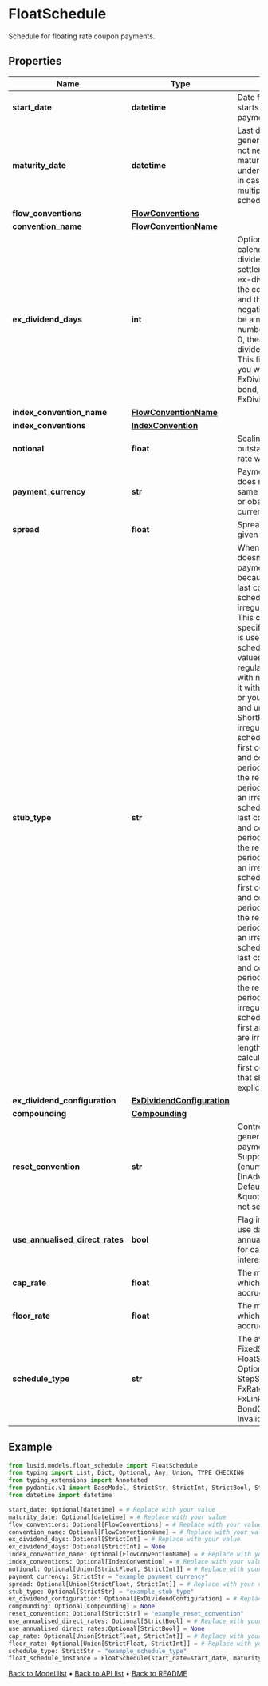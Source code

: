 # FloatSchedule

Schedule for floating rate coupon payments.
## Properties
Name | Type | Description | Notes
------------ | ------------- | ------------- | -------------
**start_date** | **datetime** | Date from which LUSID starts generating the payment schedule. | [optional] 
**maturity_date** | **datetime** | Last date of the payment generation schedule. May not necessarily be the maturity date  of the underlying instrument (e.g. in case the instrument has multiple payment schedules). | [optional] 
**flow_conventions** | [**FlowConventions**](FlowConventions.md) |  | [optional] 
**convention_name** | [**FlowConventionName**](FlowConventionName.md) |  | [optional] 
**ex_dividend_days** | **int** | Optional. Number of calendar days in the ex-dividend period.  If the settlement date falls in the ex-dividend period then the coupon paid is zero and the accrued interest is negative.  If set, this must be a non-negative number.  If not set, or set to 0, then there is no ex-dividend period.                NOTE: This field is deprecated.  If you wish to set the ExDividendDays on a bond, please use the ExDividendConfiguration. | [optional] 
**index_convention_name** | [**FlowConventionName**](FlowConventionName.md) |  | [optional] 
**index_conventions** | [**IndexConvention**](IndexConvention.md) |  | [optional] 
**notional** | **float** | Scaling factor, the quantity outstanding on which the rate will be paid. | [optional] 
**payment_currency** | **str** | Payment currency. This does not have to be the same as the nominal bond or observation/reset currency. | 
**spread** | **float** | Spread over floating rate given as a fraction. | [optional] 
**stub_type** | **str** | When a payment schedule doesn&#39;t have regular payment intervals just because of the  first and/or last coupons of the schedule, we call those irregular coupons stubs.  This configuration specifies what type of stub is used when building the schedule  Supported values are:  None &#x3D; this is a regular payment schedule with no stubs. DO NOT use it with irregular schedules or you will get incorrect and unexpected behaviour.  ShortFront &#x3D; this is an irregular payment schedule where only the first coupon is irregular, and covers a payment period that is shorter than the regular payment period.  ShortBack &#x3D; this is an irregular payment schedule where only the last coupon is irregular, and covers a payment period that is shorter than the regular payment period.  LongFront &#x3D; this is an irregular payment schedule where only the first coupon is irregular, and covers a payment period that is longer than the regular payment period.  LongBack &#x3D; this is an irregular payment schedule where only the last coupon is irregular, and covers a payment period that is longer than the regular payment period.  Both &#x3D; this is an irregular payment schedule where both the first and the last coupons are irregular, and the length of these periods is calculated based on the first coupon payment date that should have been explicitly set. | [optional] 
**ex_dividend_configuration** | [**ExDividendConfiguration**](ExDividendConfiguration.md) |  | [optional] 
**compounding** | [**Compounding**](Compounding.md) |  | [optional] 
**reset_convention** | **str** | Control how resets are generated relative to payment convention(s).    Supported string (enumeration) values are: [InAdvance, InArrears].  Defaults to \&quot;InAdvance\&quot; if not set. | [optional] 
**use_annualised_direct_rates** | **bool** | Flag indicating whether to use daily updated annualised interest  rates for calculating the accrued interest. Defaults to false. | [optional] 
**cap_rate** | **float** | The maximum floating rate which a cashflow can accrue. | [optional] 
**floor_rate** | **float** | The minimum floating rate which a cashflow can accrue. | [optional] 
**schedule_type** | **str** | The available values are: FixedSchedule, FloatSchedule, OptionalitySchedule, StepSchedule, Exercise, FxRateSchedule, FxLinkedNotionalSchedule, BondConversionSchedule, Invalid | 
## Example

```python
from lusid.models.float_schedule import FloatSchedule
from typing import List, Dict, Optional, Any, Union, TYPE_CHECKING
from typing_extensions import Annotated
from pydantic.v1 import BaseModel, StrictStr, StrictInt, StrictBool, StrictFloat, StrictBytes, Field, validator, ValidationError, conlist, constr
from datetime import datetime

start_date: Optional[datetime] = # Replace with your value
maturity_date: Optional[datetime] = # Replace with your value
flow_conventions: Optional[FlowConventions] = # Replace with your value
convention_name: Optional[FlowConventionName] = # Replace with your value
ex_dividend_days: Optional[StrictInt] = # Replace with your value
ex_dividend_days: Optional[StrictInt] = None
index_convention_name: Optional[FlowConventionName] = # Replace with your value
index_conventions: Optional[IndexConvention] = # Replace with your value
notional: Optional[Union[StrictFloat, StrictInt]] = # Replace with your value
payment_currency: StrictStr = "example_payment_currency"
spread: Optional[Union[StrictFloat, StrictInt]] = # Replace with your value
stub_type: Optional[StrictStr] = "example_stub_type"
ex_dividend_configuration: Optional[ExDividendConfiguration] = # Replace with your value
compounding: Optional[Compounding] = None
reset_convention: Optional[StrictStr] = "example_reset_convention"
use_annualised_direct_rates: Optional[StrictBool] = # Replace with your value
use_annualised_direct_rates:Optional[StrictBool] = None
cap_rate: Optional[Union[StrictFloat, StrictInt]] = # Replace with your value
floor_rate: Optional[Union[StrictFloat, StrictInt]] = # Replace with your value
schedule_type: StrictStr = "example_schedule_type"
float_schedule_instance = FloatSchedule(start_date=start_date, maturity_date=maturity_date, flow_conventions=flow_conventions, convention_name=convention_name, ex_dividend_days=ex_dividend_days, index_convention_name=index_convention_name, index_conventions=index_conventions, notional=notional, payment_currency=payment_currency, spread=spread, stub_type=stub_type, ex_dividend_configuration=ex_dividend_configuration, compounding=compounding, reset_convention=reset_convention, use_annualised_direct_rates=use_annualised_direct_rates, cap_rate=cap_rate, floor_rate=floor_rate, schedule_type=schedule_type)

```

[Back to Model list](../README.md#documentation-for-models) &#8226; [Back to API list](../README.md#documentation-for-api-endpoints) &#8226; [Back to README](../README.md)

